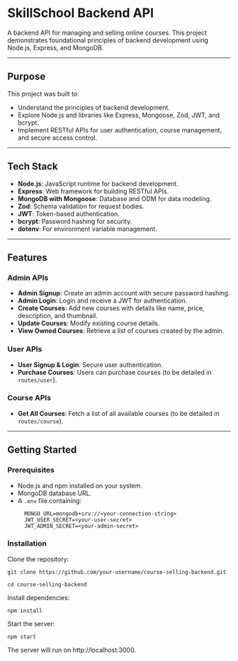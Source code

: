 # SkillSchool Backend API

A backend API for managing and selling online courses. This project demonstrates foundational principles of backend development using Node.js, Express, and MongoDB.

---

## Purpose

This project was built to:
- Understand the principles of backend development.
- Explore Node.js and libraries like Express, Mongoose, Zod, JWT, and bcrypt.
- Implement RESTful APIs for user authentication, course management, and secure access control.

---

## Tech Stack

- **Node.js**: JavaScript runtime for backend development.
- **Express**: Web framework for building RESTful APIs.
- **MongoDB with Mongoose**: Database and ODM for data modeling.
- **Zod**: Schema validation for request bodies.
- **JWT**: Token-based authentication.
- **bcrypt**: Password hashing for security.
- **dotenv**: For environment variable management.

---

## Features

### **Admin APIs**
- **Admin Signup**: Create an admin account with secure password hashing.
- **Admin Login**: Login and receive a JWT for authentication.
- **Create Courses**: Add new courses with details like name, price, description, and thumbnail.
- **Update Courses**: Modify existing course details.
- **View Owned Courses**: Retrieve a list of courses created by the admin.

### **User APIs**
- **User Signup & Login**: Secure user authentication.
- **Purchase Courses**: Users can purchase courses (to be detailed in `routes/user`).

### **Course APIs**
- **Get All Courses**: Fetch a list of all available courses (to be detailed in `routes/course`).

---

## Getting Started

### Prerequisites
- Node.js and npm installed on your system.
- MongoDB database URL.
- A `.env` file containing:
  ```env
    MONGO_URL=mongodb+srv://<your-connection-string>
    JWT_USER_SECRET=<your-user-secret>
    JWT_ADMIN_SECRET=<your-admin-secret>
### Installation

Clone the repository:

    git clone https://github.com/your-username/course-selling-backend.git

    cd course-selling-backend

Install dependencies:

    npm install

Start the server:

    npm start

The server will run on http://localhost:3000.